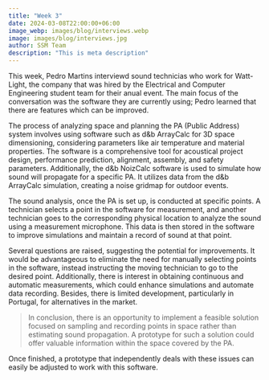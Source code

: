 ```yaml
---
title: "Week 3"
date: 2024-03-08T22:00:00+06:00
image_webp: images/blog/interviews.webp
image: images/blog/interviews.jpg
author: SSM Team
description: "This is meta description"
---
```


This week, Pedro Martins interviewd sound technicias who work for Watt-Light, the company that was hired by the Electrical and Computer Engineering student team for their anual event. The main focus of the conversation was the software they are currently using; Pedro learned that there are features which can be improved.

The process of analyzing space and planning the PA (Public Address) system involves using software such as d&b ArrayCalc for 3D space dimensioning, considering parameters like air temperature and material properties. The software is a comprehensive tool for acoustical project design, performance prediction, alignment, assembly, and safety parameters.
Additionally, the d&b NoizCalc software is used to simulate how sound will propagate for a specific PA. It utilizes data from the d&b ArrayCalc simulation, creating a noise gridmap for outdoor events.

The sound analysis, once the PA is set up, is conducted at specific points. A technician selects a point in the software for measurement, and another technician goes to the corresponding physical location to analyze the sound using a measurement microphone. This data is then stored in the software to improve simulations and maintain a record of sound at that point.

Several questions are raised, suggesting the potential for improvements. It would be advantageous to eliminate the need for manually selecting points in the software, instead instructing the moving technician to go to the desired point. Additionally, there is interest in obtaining continuous and automatic measurements, which could enhance simulations and automate data recording. Besides, there is limited development, particularly in Portugal, for alternatives in the market. 

> In conclusion, there is an opportunity to implement a feasible solution focused on sampling and recording points in space rather than estimating sound propagation. A prototype for such a solution could offer valuable information within the space covered by the PA.

Once finished, a prototype that independently deals with these issues can easily be adjusted to work with this software. 
